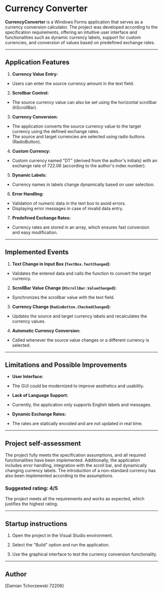 ﻿# Currency Converter

**CurrencyConverter** is a Windows Forms application that serves as a currency conversion calculator. The project was developed according to the specification requirements, offering an intuitive user interface and functionalities such as dynamic currency labels, support for custom currencies, and conversion of values ​​based on predefined exchange rates.

---

## Application Features

1. **Currency Value Entry:**
- Users can enter the source currency amount in the text field.

2. **Scrollbar Control:**
- The source currency value can also be set using the horizontal scrollbar (hScrollBar).

3. **Currency Conversion:**
- The application converts the source currency value to the target currency using the defined exchange rates.
- The source and target currencies are selected using radio buttons (RadioButton).

4. **Custom Currency:**
- Custom currency named "DT" (derived from the author's initials) with an exchange rate of 722.06 (according to the author's index number).

5. **Dynamic Labels:**
- Currency names in labels change dynamically based on user selection.

6. **Error Handling:**
- Validation of numeric data in the text box to avoid errors.
- Displaying error messages in case of invalid data entry.

7. **Predefined Exchange Rates:**
- Currency rates are stored in an array, which ensures fast conversion and easy modification.

---

## Implemented Events

1. **Text Change in Input Box (`TextBox.TextChanged`):**
- Validates the entered data and calls the function to convert the target currency.

2. **ScrollBar Value Change (`HScrollBar.ValueChanged`):**
- Synchronizes the scrollbar value with the text field.

3. **Currency Change (`RadioButton.CheckedChanged`):**
- Updates the source and target currency labels and recalculates the currency values.

4. **Automatic Currency Conversion:**
- Called whenever the source value changes or a different currency is selected.

---

## Limitations and Possible Improvements

- **User Interface:**
- The GUI could be modernized to improve aesthetics and usability.

- **Lack of Language Support:**
- Currently, the application only supports English labels and messages.

- **Dynamic Exchange Rates:**
- The rates are statically encoded and are not updated in real time.

---

## Project self-assessment

The project fully meets the specification assumptions, and all required functionalities have been implemented. Additionally, the application includes error handling, integration with the scroll bar, and dynamically changing currency labels. The introduction of a non-standard currency has also been implemented according to the assumptions.

### **Suggested rating: 4/5**
The project meets all the requirements and works as expected, which justifies the highest rating.

---

## Startup instructions

1. Open the project in the Visual Studio environment.

2. Select the "Build" option and run the application.

3. Use the graphical interface to test the currency conversion functionality.

---

## Author
[Damian Tchorzewski 72206]